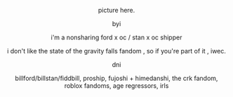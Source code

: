 <p align="center" width="100%"> picture here.
<p align="center" width="100%"> byi
<p align="center" width="100%"> i'm a nonsharing ford x oc / stan x oc shipper
<p align="center" width="100%"> i don't like the state of the gravity falls fandom , so if you're part of it , iwec.

<p align="center" width="100%"> dni
<p align="center" width="100%"> billford/billstan/fiddbill, proship, fujoshi + himedanshi, the crk fandom, roblox fandoms, age regressors, irls
